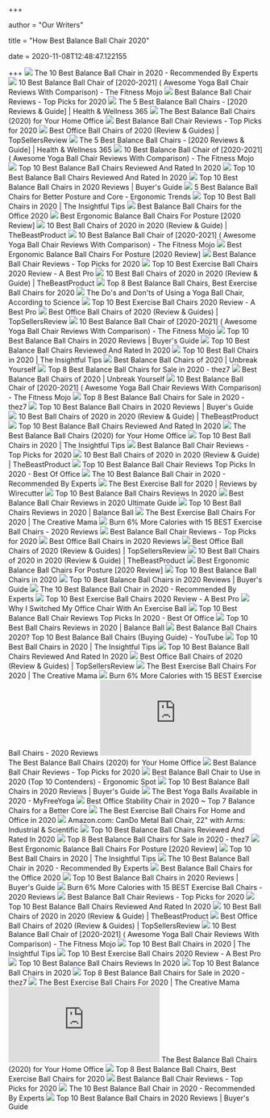 +++
        
author = "Our Writers"
        
title = "How Best Balance Ball Chair 2020"
        
date = 2020-11-08T12:48:47.122155
        
+++
[ ![](https://i1.wp.com/fitnessgearslab.com/wp-content/uploads/2019/07/Best-Balance-Ball-Chair.jpg?fit=945%2C621&ssl=1)](https://i1.wp.com/fitnessgearslab.com/wp-content/uploads/2019/07/Best-Balance-Ball-Chair.jpg?fit=945%2C621&ssl=1) The 10 Best Balance Ball Chair in 2020 - Recommended By Experts
[ ![](https://thefitnessmojo.com/wp-content/uploads/2018/09/1-Copy-8.jpg)](https://thefitnessmojo.com/wp-content/uploads/2018/09/1-Copy-8.jpg) 10 Best Balance Ball Chair of [2020-2021] ( Awesome Yoga Ball Chair Reviews  With Comparison) - The Fitness Mojo
[ ![](https://chairinstitute.com/wp-content/uploads/2018/04/Best-Balance-Ball-Chair-Isokinetics-Ball-Chair-Chair-Institute.jpg?x46382)](https://chairinstitute.com/wp-content/uploads/2018/04/Best-Balance-Ball-Chair-Isokinetics-Ball-Chair-Chair-Institute.jpg?x46382) Best Balance Ball Chair Reviews - Top Picks for 2020
[ ![](https://12g1o3e00xh12awfg4airik1-wpengine.netdna-ssl.com/wp-content/uploads/2019/06/Best-Exercise-Ball-Chairs.jpg)](https://12g1o3e00xh12awfg4airik1-wpengine.netdna-ssl.com/wp-content/uploads/2019/06/Best-Exercise-Ball-Chairs.jpg) The 5 Best Balance Ball Chairs - [2020 Reviews & Guide] | Health & Wellness  365
[ ![](https://www.drbodygadget.com/wp-content/uploads/2018/12/best-yoga-stability-balance-ball-chairs-featured-dr-image.jpg)](https://www.drbodygadget.com/wp-content/uploads/2018/12/best-yoga-stability-balance-ball-chairs-featured-dr-image.jpg) The Best Balance Ball Chairs (2020) for Your Home Office
[ ![](https://chairinstitute.com/wp-content/uploads/2018/04/Best-Balance-Ball-Chair-CanDo-Metal-Ball-Chair-Front-View-Chair-Institute.jpg?x46382)](https://chairinstitute.com/wp-content/uploads/2018/04/Best-Balance-Ball-Chair-CanDo-Metal-Ball-Chair-Front-View-Chair-Institute.jpg?x46382) Best Balance Ball Chair Reviews - Top Picks for 2020
[ ![](https://topsellersreview.com/wp-content/uploads/2020/07/PharMeDoc-Balance-Ball-Chair.jpg)](https://topsellersreview.com/wp-content/uploads/2020/07/PharMeDoc-Balance-Ball-Chair.jpg) Best Office Ball Chairs of 2020 (Review & Guides) | TopSellersReview
[ ![](https://12g1o3e00xh12awfg4airik1-wpengine.netdna-ssl.com/wp-content/uploads/2019/06/Best-Balance-Ball-Chairs-780x405.jpg)](https://12g1o3e00xh12awfg4airik1-wpengine.netdna-ssl.com/wp-content/uploads/2019/06/Best-Balance-Ball-Chairs-780x405.jpg) The 5 Best Balance Ball Chairs - [2020 Reviews & Guide] | Health & Wellness  365
[ ![](https://thefitnessmojo.com/wp-content/uploads/2019/01/Best-Balance-Ball-Chair-2018-2019-300x300.jpg)](https://thefitnessmojo.com/wp-content/uploads/2019/01/Best-Balance-Ball-Chair-2018-2019-300x300.jpg) 10 Best Balance Ball Chair of [2020-2021] ( Awesome Yoga Ball Chair Reviews  With Comparison) - The Fitness Mojo
[ ![](https://images-na.ssl-images-amazon.com/images/I/916HF1rWEfL._AC_SL500_.jpg)](https://images-na.ssl-images-amazon.com/images/I/916HF1rWEfL._AC_SL500_.jpg) Top 10 Best Balance Ball Chairs Reviewed And Rated In 2020
[ ![](https://tinygrab.com/wp-content/uploads/2020/05/Balance-Ball-Chairs.jpg)](https://tinygrab.com/wp-content/uploads/2020/05/Balance-Ball-Chairs.jpg) Top 10 Best Balance Ball Chairs Reviewed And Rated In 2020
[ ![](https://www.easygetproduct.com/wp-content/uploads/2019/02/8.-Sivan-Health-and-Fitness-Balance-Ball-Chair-300x300.jpg)](https://www.easygetproduct.com/wp-content/uploads/2019/02/8.-Sivan-Health-and-Fitness-Balance-Ball-Chair-300x300.jpg) Top 10 Best Balance Ball Chairs in 2020 Reviews | Buyer's Guide
[ ![](http://ergonomictrends.com/wp-content/uploads/2018/02/best-ergonomic-balance-chairs-guide.jpg)](http://ergonomictrends.com/wp-content/uploads/2018/02/best-ergonomic-balance-chairs-guide.jpg) 5 Best Balance Ball Chairs for Better Posture and Core - Ergonomic Trends
[ ![](https://www.readbestreviews.com/wp-content/uploads/2019/09/Top-10-Best-Ball-Chairs-Reviews.jpg)](https://www.readbestreviews.com/wp-content/uploads/2019/09/Top-10-Best-Ball-Chairs-Reviews.jpg) Top 10 Best Ball Chairs in 2020 | The Insightful Tips
[ ![](https://www.deskadvisor.org/wp-content/uploads/2019/03/best-balance-ball-chairs.jpg)](https://www.deskadvisor.org/wp-content/uploads/2019/03/best-balance-ball-chairs.jpg) Best Balance Ball Chairs for the Office 2020
[ ![](https://m.media-amazon.com/images/I/41nhvTOvU2L.jpg)](https://m.media-amazon.com/images/I/41nhvTOvU2L.jpg) Best Ergonomic Balance Ball Chairs For Posture [2020 Review]
[ ![](https://thebeastproduct.com/wp-content/uploads/2020/02/Trideer-Ball-Chair.jpg)](https://thebeastproduct.com/wp-content/uploads/2020/02/Trideer-Ball-Chair.jpg) 10 Best Ball Chairs of 2020 in 2020 (Review & Guide) | TheBeastProduct
[ ![](https://thefitnessmojo.com/wp-content/uploads/2019/07/Gaiam-Classic-Balance-Ball-Chair.jpg)](https://thefitnessmojo.com/wp-content/uploads/2019/07/Gaiam-Classic-Balance-Ball-Chair.jpg) 10 Best Balance Ball Chair of [2020-2021] ( Awesome Yoga Ball Chair Reviews  With Comparison) - The Fitness Mojo
[ ![](https://ergonomicshealth.com/wp-content/uploads/2018/06/balanceballdesk.jpg)](https://ergonomicshealth.com/wp-content/uploads/2018/06/balanceballdesk.jpg) Best Ergonomic Balance Ball Chairs For Posture [2020 Review]
[ ![](https://chairinstitute.com/wp-content/uploads/2018/04/Best-Balance-Ball-Chair-Gaiam-Backless-Balance-Ball-Chair-Front-View-Chair-Institute.jpg?x46382)](https://chairinstitute.com/wp-content/uploads/2018/04/Best-Balance-Ball-Chair-Gaiam-Backless-Balance-Ball-Chair-Front-View-Chair-Institute.jpg?x46382) Best Balance Ball Chair Reviews - Top Picks for 2020
[ ![](https://i.ytimg.com/vi/mnWvYWvYoII/maxresdefault.jpg)](https://i.ytimg.com/vi/mnWvYWvYoII/maxresdefault.jpg) Top 10 Best Exercise Ball Chairs 2020 Review - A Best Pro
[ ![](https://thebeastproduct.com/wp-content/uploads/2020/02/Gaiam-Adjustable-Ball-Chair.jpg)](https://thebeastproduct.com/wp-content/uploads/2020/02/Gaiam-Adjustable-Ball-Chair.jpg) 10 Best Ball Chairs of 2020 in 2020 (Review & Guide) | TheBeastProduct
[ ![](https://growwithjo.com/wp-content/uploads/2020/04/Best-Balance-Ball-Chairs.jpg)](https://growwithjo.com/wp-content/uploads/2020/04/Best-Balance-Ball-Chairs.jpg) Top 8 Best Balance Ball Chairs, Best Exercise Ball Chairs for 2020
[ ![](https://post.greatist.com/wp-content/uploads/sites/2/2020/04/GRT-yoga-ball-chair-desk-chair-732x549-thumb.jpg)](https://post.greatist.com/wp-content/uploads/sites/2/2020/04/GRT-yoga-ball-chair-desk-chair-732x549-thumb.jpg) The Do's and Don'ts of Using a Yoga Ball Chair, According to Science
[ ![](https://i.ytimg.com/vi/mnWvYWvYoII/hqdefault.jpg)](https://i.ytimg.com/vi/mnWvYWvYoII/hqdefault.jpg) Top 10 Best Exercise Ball Chairs 2020 Review - A Best Pro
[ ![](https://topsellersreview.com/wp-content/uploads/2020/07/Gaiam-Adjustable-Custom-Fit-Balance-Ball-Chair.jpg)](https://topsellersreview.com/wp-content/uploads/2020/07/Gaiam-Adjustable-Custom-Fit-Balance-Ball-Chair.jpg) Best Office Ball Chairs of 2020 (Review & Guides) | TopSellersReview
[ ![](https://thefitnessmojo.com/wp-content/uploads/2019/07/Balance-Ball-Chair-Reviews-2020-300x300.jpg)](https://thefitnessmojo.com/wp-content/uploads/2019/07/Balance-Ball-Chair-Reviews-2020-300x300.jpg) 10 Best Balance Ball Chair of [2020-2021] ( Awesome Yoga Ball Chair Reviews  With Comparison) - The Fitness Mojo
[ ![](https://www.easygetproduct.com/wp-content/uploads/2019/02/6.-Gaiam-Kid%E2%80%99s-Stay-N-Play-Balance-Ball-Chair-300x300.jpg)](https://www.easygetproduct.com/wp-content/uploads/2019/02/6.-Gaiam-Kid%E2%80%99s-Stay-N-Play-Balance-Ball-Chair-300x300.jpg) Top 10 Best Balance Ball Chairs in 2020 Reviews | Buyer's Guide
[ ![](https://images-na.ssl-images-amazon.com/images/I/A12m4e8helL._AC_SL500_.jpg)](https://images-na.ssl-images-amazon.com/images/I/A12m4e8helL._AC_SL500_.jpg) Top 10 Best Balance Ball Chairs Reviewed And Rated In 2020
[ ![](https://www.readbestreviews.com/wp-content/uploads/2019/09/PharMeDoc-Balance-Ball-Chair.jpg)](https://www.readbestreviews.com/wp-content/uploads/2019/09/PharMeDoc-Balance-Ball-Chair.jpg) Top 10 Best Ball Chairs in 2020 | The Insightful Tips
[ ![](https://images-na.ssl-images-amazon.com/images/I/813yI27pIYL._AC_SL1500_.jpg)](https://images-na.ssl-images-amazon.com/images/I/813yI27pIYL._AC_SL1500_.jpg) Best Balance Ball Chairs of 2020 | Unbreak Yourself
[ ![](https://thez7.com/wp-content/uploads/2017/09/Gaiam-Balance-Ball-Chair-e1506220891522.jpg)](https://thez7.com/wp-content/uploads/2017/09/Gaiam-Balance-Ball-Chair-e1506220891522.jpg) Top 8 Best Balance Ball Chairs for Sale in 2020 - thez7
[ ![](https://unbreakyourself.com/wp-content/uploads/2020/04/Best-Balance-Ball-Chair.png)](https://unbreakyourself.com/wp-content/uploads/2020/04/Best-Balance-Ball-Chair.png) Best Balance Ball Chairs of 2020 | Unbreak Yourself
[ ![](https://thefitnessmojo.com/wp-content/uploads/2019/01/Exercise-ball-chair-1024x1024.jpg)](https://thefitnessmojo.com/wp-content/uploads/2019/01/Exercise-ball-chair-1024x1024.jpg) 10 Best Balance Ball Chair of [2020-2021] ( Awesome Yoga Ball Chair Reviews  With Comparison) - The Fitness Mojo
[ ![](https://thez7.com/wp-content/uploads/2017/09/Sivan-Health-and-Fitness-Balance-Ball-Adjustable-Fit-Chair--e1506220655988.jpg)](https://thez7.com/wp-content/uploads/2017/09/Sivan-Health-and-Fitness-Balance-Ball-Adjustable-Fit-Chair--e1506220655988.jpg) Top 8 Best Balance Ball Chairs for Sale in 2020 - thez7
[ ![](https://www.easygetproduct.com/wp-content/uploads/2019/02/7.-Trideer-Exercise-Ball-Yoga-Ball-Balance-Chair-300x300.jpg)](https://www.easygetproduct.com/wp-content/uploads/2019/02/7.-Trideer-Exercise-Ball-Yoga-Ball-Balance-Chair-300x300.jpg) Top 10 Best Balance Ball Chairs in 2020 Reviews | Buyer's Guide
[ ![](https://thebeastproduct.com/wp-content/uploads/2020/02/Gaiam-Classic-Backless-Ball-Chair-1.jpg)](https://thebeastproduct.com/wp-content/uploads/2020/02/Gaiam-Classic-Backless-Ball-Chair-1.jpg) 10 Best Ball Chairs of 2020 in 2020 (Review & Guide) | TheBeastProduct
[ ![](https://images-na.ssl-images-amazon.com/images/I/81h5Fv5YswL._AC_SL500_.jpg)](https://images-na.ssl-images-amazon.com/images/I/81h5Fv5YswL._AC_SL500_.jpg) Top 10 Best Balance Ball Chairs Reviewed And Rated In 2020
[ ![](https://ws-na.amazon-adsystem.com/widgets/q?_encoding=UTF8&ASIN=B014RM5LQO&Format=_SL160_&ID=AsinImage&MarketPlace=US&ServiceVersion=20070822&WS=1&tag=balanceballchair09-20&language=en_US)](https://ws-na.amazon-adsystem.com/widgets/q?_encoding=UTF8&ASIN=B014RM5LQO&Format=_SL160_&ID=AsinImage&MarketPlace=US&ServiceVersion=20070822&WS=1&tag=balanceballchair09-20&language=en_US) The Best Balance Ball Chairs (2020) for Your Home Office
[ ![](https://www.readbestreviews.com/wp-content/uploads/2019/09/Isokinetics-Inc.-Plastic-Balance-Exercise-Ball-Chair.jpg)](https://www.readbestreviews.com/wp-content/uploads/2019/09/Isokinetics-Inc.-Plastic-Balance-Exercise-Ball-Chair.jpg) Top 10 Best Ball Chairs in 2020 | The Insightful Tips
[ ![](https://chairinstitute.com/wp-content/uploads/2018/07/Best_Balance_Ball_Chair_Review_Chair_Institute_fb.png)](https://chairinstitute.com/wp-content/uploads/2018/07/Best_Balance_Ball_Chair_Review_Chair_Institute_fb.png) Best Balance Ball Chair Reviews - Top Picks for 2020
[ ![](https://thebeastproduct.com/wp-content/uploads/2020/02/Sivan-Health-Fitness-Ball.jpg)](https://thebeastproduct.com/wp-content/uploads/2020/02/Sivan-Health-Fitness-Ball.jpg) 10 Best Ball Chairs of 2020 in 2020 (Review & Guide) | TheBeastProduct
[ ![](https://bestofoffice.com/wp-content/uploads/2019/11/balance-ball-chair..png)](https://bestofoffice.com/wp-content/uploads/2019/11/balance-ball-chair..png) Top 10 Best Balance Ball Chair Reviews Top Picks In 2020 - Best Of Office
[ ![](https://i1.wp.com/images-na.ssl-images-amazon.com/images/I/819HbKIahmL._SL500_.jpg?resize=252%2C315&ssl=1)](https://i1.wp.com/images-na.ssl-images-amazon.com/images/I/819HbKIahmL._SL500_.jpg?resize=252%2C315&ssl=1) The 10 Best Balance Ball Chair in 2020 - Recommended By Experts
[ ![](https://cdn.thewirecutter.com/wp-content/uploads/2018/11/exercise-ball-2x1.jpg)](https://cdn.thewirecutter.com/wp-content/uploads/2018/11/exercise-ball-2x1.jpg) The Best Exercise Ball for 2020 | Reviews by Wirecutter
[ ![](https://thez8.com/wp-content/uploads/2017/10/Balance-Ball-Chair-5.jpg)](https://thez8.com/wp-content/uploads/2017/10/Balance-Ball-Chair-5.jpg) Top 10 Best Balance Ball Chairs Reviews In 2020
[ ![](https://www.furnishingsgear.com/wp-content/uploads/2017/06/Top-Ball-Chair-Reviews-And-Expert-Buying-Guide.jpg)](https://www.furnishingsgear.com/wp-content/uploads/2017/06/Top-Ball-Chair-Reviews-And-Expert-Buying-Guide.jpg) Best Balance Ball Chair Reviews in 2020 Ultimate Guide
[ ![](https://m.media-amazon.com/images/I/4152D+hgcVL.jpg)](https://m.media-amazon.com/images/I/4152D+hgcVL.jpg) Top 10 Best Ball Chairs Reviews in 2020 | Balance Ball
[ ![](https://thecreativemama.com/wp-content/uploads/2019/06/IsokineticsAdjustableFitnessBallChair.jpg)](https://thecreativemama.com/wp-content/uploads/2019/06/IsokineticsAdjustableFitnessBallChair.jpg) The Best Exercise Ball Chairs For 2020 | The Creative Mama
[ ![](https://bestratedofficechair.com/wp-content/uploads/2020/03/exercise-ball-work-chair.jpg)](https://bestratedofficechair.com/wp-content/uploads/2020/03/exercise-ball-work-chair.jpg) Burn 6% More Calories with 15 BEST Exercise Ball Chairs - 2020 Reviews
[ ![](https://chairinstitute.com/wp-content/uploads/2018/07/Best_Balance_Ball_Chair_Review_Chair_Institute_pint.png)](https://chairinstitute.com/wp-content/uploads/2018/07/Best_Balance_Ball_Chair_Review_Chair_Institute_pint.png) Best Balance Ball Chair Reviews - Top Picks for 2020
[ ![](https://best10choices.com/wp-content/uploads/2017/02/915leA0IXFL._SL1500_.jpg)](https://best10choices.com/wp-content/uploads/2017/02/915leA0IXFL._SL1500_.jpg) Best Office Ball Chairs in 2020 Reviews
[ ![](https://topsellersreview.com/wp-content/uploads/2020/07/Isokinetics-Inc.-Adjustable-Back-Exercise-Ball-Office-Chair.jpg)](https://topsellersreview.com/wp-content/uploads/2020/07/Isokinetics-Inc.-Adjustable-Back-Exercise-Ball-Office-Chair.jpg) Best Office Ball Chairs of 2020 (Review & Guides) | TopSellersReview
[ ![](https://thebeastproduct.com/wp-content/uploads/2020/02/RGGDRGGL-Yoga-Ball-Chair.jpg)](https://thebeastproduct.com/wp-content/uploads/2020/02/RGGDRGGL-Yoga-Ball-Chair.jpg) 10 Best Ball Chairs of 2020 in 2020 (Review & Guide) | TheBeastProduct
[ ![](https://m.media-amazon.com/images/I/5125yUPjBVL.jpg)](https://m.media-amazon.com/images/I/5125yUPjBVL.jpg) Best Ergonomic Balance Ball Chairs For Posture [2020 Review]
[ ![](https://buyinghack.com/wp-content/uploads/2018/08/71YDz7tOzYL._SL1000_.jpg)](https://buyinghack.com/wp-content/uploads/2018/08/71YDz7tOzYL._SL1000_.jpg) Top 10 Best Balance Ball Chairs in 2020
[ ![](https://www.easygetproduct.com/wp-content/uploads/2019/02/3.-PROMIC-Exercise-Balance-Ball-Chair-300x300.jpg)](https://www.easygetproduct.com/wp-content/uploads/2019/02/3.-PROMIC-Exercise-Balance-Ball-Chair-300x300.jpg) Top 10 Best Balance Ball Chairs in 2020 Reviews | Buyer's Guide
[ ![](https://i2.wp.com/images-na.ssl-images-amazon.com/images/I/617pKLYutvL._SL400_.jpg?resize=256%2C256&ssl=1)](https://i2.wp.com/images-na.ssl-images-amazon.com/images/I/617pKLYutvL._SL400_.jpg?resize=256%2C256&ssl=1) The 10 Best Balance Ball Chair in 2020 - Recommended By Experts
[ ![](https://abestpro.com/wp-content/uploads/2018/03/Exercise-Ball-Chair-65cm-75cm-Yoga-Fitness-Pilates-Ball-Stability-Base-for-Home-Gym-Office--320x200.jpg)](https://abestpro.com/wp-content/uploads/2018/03/Exercise-Ball-Chair-65cm-75cm-Yoga-Fitness-Pilates-Ball-Stability-Base-for-Home-Gym-Office--320x200.jpg) Top 10 Best Exercise Ball Chairs 2020 Review - A Best Pro
[ ![](https://www.lifehacker.com.au/content/uploads/sites/4/2020/03/exercise-ball-chair.jpg)](https://www.lifehacker.com.au/content/uploads/sites/4/2020/03/exercise-ball-chair.jpg) Why I Switched My Office Chair With An Exercise Ball
[ ![](https://ws-na.amazon-adsystem.com/widgets/q?_encoding=UTF8&ASIN=B071HSP326&Format=_SL500_&ID=AsinImage&MarketPlace=US&ServiceVersion=20070822&WS=1&tag=office0889-20&language=en_US)](https://ws-na.amazon-adsystem.com/widgets/q?_encoding=UTF8&ASIN=B071HSP326&Format=_SL500_&ID=AsinImage&MarketPlace=US&ServiceVersion=20070822&WS=1&tag=office0889-20&language=en_US) Top 10 Best Balance Ball Chair Reviews Top Picks In 2020 - Best Of Office
[ ![](https://www.thetoppro10.com/wp-content/uploads/2017/03/3.-Sivan-Health-and-Fitness-Arm-Rest-Balance-Ball-Low-Fit-Chair.jpg)](https://www.thetoppro10.com/wp-content/uploads/2017/03/3.-Sivan-Health-and-Fitness-Arm-Rest-Balance-Ball-Low-Fit-Chair.jpg) Top 10 Best Ball Chairs Reviews in 2020 | Balance Ball
[ ![](https://i.ytimg.com/vi/Up5t_9JpCyo/maxresdefault.jpg)](https://i.ytimg.com/vi/Up5t_9JpCyo/maxresdefault.jpg) Best Balance Ball Chairs 2020? Top 10 Best Balance Ball Chairs (Buying  Guide) - YouTube
[ ![](https://www.readbestreviews.com/wp-content/uploads/2019/09/Safco-4750BU-Ball-Chair.jpg)](https://www.readbestreviews.com/wp-content/uploads/2019/09/Safco-4750BU-Ball-Chair.jpg) Top 10 Best Ball Chairs in 2020 | The Insightful Tips
[ ![](https://images-na.ssl-images-amazon.com/images/I/81O-UOB9cnL._AC_SL1500_.jpg)](https://images-na.ssl-images-amazon.com/images/I/81O-UOB9cnL._AC_SL1500_.jpg) Top 10 Best Balance Ball Chairs Reviewed And Rated In 2020
[ ![](https://topsellersreview.com/wp-content/uploads/2020/07/Safco-Products-Zenergy-Ball-Chair.jpg)](https://topsellersreview.com/wp-content/uploads/2020/07/Safco-Products-Zenergy-Ball-Chair.jpg) Best Office Ball Chairs of 2020 (Review & Guides) | TopSellersReview
[ ![](https://thecreativemama.com/wp-content/uploads/2019/06/GaiamBalanceBallChairStool.jpg)](https://thecreativemama.com/wp-content/uploads/2019/06/GaiamBalanceBallChairStool.jpg) The Best Exercise Ball Chairs For 2020 | The Creative Mama
[ ![](https://bestratedofficechair.com/wp-content/uploads/2020/03/adjustable-exercise-ball-chair.jpg)](https://bestratedofficechair.com/wp-content/uploads/2020/03/adjustable-exercise-ball-chair.jpg) Burn 6% More Calories with 15 BEST Exercise Ball Chairs - 2020 Reviews
[ ![](https://nitrocdn.com/YiXHtcXwgwDezMppHlOBPIxpVcmTvPev/assets/mobile/optimized/rev-8a67c5b/wp-content/plugins/aawp/public/bcf8f0b8a5e7b3b98a859cc1c938d8d8.image.php)](https://nitrocdn.com/YiXHtcXwgwDezMppHlOBPIxpVcmTvPev/assets/mobile/optimized/rev-8a67c5b/wp-content/plugins/aawp/public/bcf8f0b8a5e7b3b98a859cc1c938d8d8.image.php) The Best Balance Ball Chairs (2020) for Your Home Office
[ ![](https://chairinstitute.com/wp-content/uploads/2018/03/Vivora-Luno-Exercise-Ball-Marble-Variants-Chair-Institute.jpg)](https://chairinstitute.com/wp-content/uploads/2018/03/Vivora-Luno-Exercise-Ball-Marble-Variants-Chair-Institute.jpg) Best Balance Ball Chair Reviews - Top Picks for 2020
[ ![](https://cdn.shortpixel.ai/spai/q_lossless+ret_img+to_webp/https://m.media-amazon.com/images/I/51EzOxkpnVL.jpg)](https://cdn.shortpixel.ai/spai/q_lossless+ret_img+to_webp/https://m.media-amazon.com/images/I/51EzOxkpnVL.jpg) Best Balance Ball Chair to Use in 2020 (Top 10 Contenders) - Ergonomic Spot
[ ![](https://m.media-amazon.com/images/I/41eYw1XtzRL._SL160_.jpg)](https://m.media-amazon.com/images/I/41eYw1XtzRL._SL160_.jpg) Top 10 Best Balance Ball Chairs in 2020 Reviews | Buyer's Guide
[ ![](https://www.myfreeyoga.com/wp-content/uploads/2020/06/Timberbrother-Exercise-Ball-Chair-with-Resistance-Bands.jpg)](https://www.myfreeyoga.com/wp-content/uploads/2020/06/Timberbrother-Exercise-Ball-Chair-with-Resistance-Bands.jpg) The Best Yoga Balls Available in 2020 - MyFreeYoga
[ ![](https://www.gadgetreview.com/wp-content/uploads/2020/04/best-office-stability-chair.jpg)](https://www.gadgetreview.com/wp-content/uploads/2020/04/best-office-stability-chair.jpg) Best Office Stability Chair in 2020 ~ Top 7 Balance Chairs for a Better Core
[ ![](https://i2y3q4j3.stackpathcdn.com/wp-content/uploads/2018/04/featured-pic-best-exercise-ball-chairs-home-office-1024x488.jpg)](https://i2y3q4j3.stackpathcdn.com/wp-content/uploads/2018/04/featured-pic-best-exercise-ball-chairs-home-office-1024x488.jpg) The Best Exercise Ball Chairs For Home and Office in 2020
[ ![](https://images-na.ssl-images-amazon.com/images/I/81mhKe7nKfL._SL1500_.jpg)](https://images-na.ssl-images-amazon.com/images/I/81mhKe7nKfL._SL1500_.jpg) Amazon.com: CanDo Metal Ball Chair, 22" with Arms: Industrial & Scientific
[ ![](https://images-na.ssl-images-amazon.com/images/I/91pMiU3gPOL._AC_SL1500_.jpg)](https://images-na.ssl-images-amazon.com/images/I/91pMiU3gPOL._AC_SL1500_.jpg) Top 10 Best Balance Ball Chairs Reviewed And Rated In 2020
[ ![](https://m.media-amazon.com/images/I/41-VhJgFnSL._SL160_.jpg)](https://m.media-amazon.com/images/I/41-VhJgFnSL._SL160_.jpg) Top 8 Best Balance Ball Chairs for Sale in 2020 - thez7
[ ![](https://m.media-amazon.com/images/I/51VhuGnubWL.jpg)](https://m.media-amazon.com/images/I/51VhuGnubWL.jpg) Best Ergonomic Balance Ball Chairs For Posture [2020 Review]
[ ![](https://www.readbestreviews.com/wp-content/uploads/2019/09/Isokinetics-Inc.-Adjustable-Fitness-Ball-Chair.jpg)](https://www.readbestreviews.com/wp-content/uploads/2019/09/Isokinetics-Inc.-Adjustable-Fitness-Ball-Chair.jpg) Top 10 Best Ball Chairs in 2020 | The Insightful Tips
[ ![](https://i0.wp.com/images-na.ssl-images-amazon.com/images/I/61TTz0sKiEL._SL500_.jpg?resize=260%2C293&ssl=1)](https://i0.wp.com/images-na.ssl-images-amazon.com/images/I/61TTz0sKiEL._SL500_.jpg?resize=260%2C293&ssl=1) The 10 Best Balance Ball Chair in 2020 - Recommended By Experts
[ ![](https://www.deskadvisor.org/wp-content/uploads/2019/03/safco-products-best-design-balance-ball-chair-1024x1024.jpg)](https://www.deskadvisor.org/wp-content/uploads/2019/03/safco-products-best-design-balance-ball-chair-1024x1024.jpg) Best Balance Ball Chairs for the Office 2020
[ ![](https://www.easygetproduct.com/wp-content/uploads/2019/02/4.-SmartLife-Products-Anti-Burst-Balance-Ball-Chair-300x300.jpg)](https://www.easygetproduct.com/wp-content/uploads/2019/02/4.-SmartLife-Products-Anti-Burst-Balance-Ball-Chair-300x300.jpg) Top 10 Best Balance Ball Chairs in 2020 Reviews | Buyer's Guide
[ ![](https://bestratedofficechair.com/wp-content/uploads/2019/05/balance-ball-for-kids.jpg)](https://bestratedofficechair.com/wp-content/uploads/2019/05/balance-ball-for-kids.jpg) Burn 6% More Calories with 15 BEST Exercise Ball Chairs - 2020 Reviews
[ ![](https://chairinstitute.com/wp-content/uploads/2018/10/CanDo-Ball-Office-Chair.jpg)](https://chairinstitute.com/wp-content/uploads/2018/10/CanDo-Ball-Office-Chair.jpg) Best Balance Ball Chair Reviews - Top Picks for 2020
[ ![](https://images-na.ssl-images-amazon.com/images/I/81dzTeIslxL._AC_SL500_.jpg)](https://images-na.ssl-images-amazon.com/images/I/81dzTeIslxL._AC_SL500_.jpg) Top 10 Best Balance Ball Chairs Reviewed And Rated In 2020
[ ![](https://thebeastproduct.com/wp-content/uploads/2020/02/MANTRA-SPORTS-Exercise-Ball-Chair.jpg)](https://thebeastproduct.com/wp-content/uploads/2020/02/MANTRA-SPORTS-Exercise-Ball-Chair.jpg) 10 Best Ball Chairs of 2020 in 2020 (Review & Guide) | TheBeastProduct
[ ![](https://topsellersreview.com/wp-content/uploads/2020/07/Isokinetics-Inc.-Balance-Exercise-Ball-Chair.jpg)](https://topsellersreview.com/wp-content/uploads/2020/07/Isokinetics-Inc.-Balance-Exercise-Ball-Chair.jpg) Best Office Ball Chairs of 2020 (Review & Guides) | TopSellersReview
[ ![](https://thefitnessmojo.com/wp-content/uploads/2018/09/7-Copy-9-e1571428557176.jpg)](https://thefitnessmojo.com/wp-content/uploads/2018/09/7-Copy-9-e1571428557176.jpg) 10 Best Balance Ball Chair of [2020-2021] ( Awesome Yoga Ball Chair Reviews  With Comparison) - The Fitness Mojo
[ ![](https://www.readbestreviews.com/wp-content/uploads/2019/09/Trideer-Ball-Chair.jpg)](https://www.readbestreviews.com/wp-content/uploads/2019/09/Trideer-Ball-Chair.jpg) Top 10 Best Ball Chairs in 2020 | The Insightful Tips
[ ![](https://m.media-amazon.com/images/I/4127fXev4gL._SL160_.jpg)](https://m.media-amazon.com/images/I/4127fXev4gL._SL160_.jpg) Top 10 Best Exercise Ball Chairs 2020 Review - A Best Pro
[ ![](https://thez8.com/wp-content/uploads/2017/10/Balance-Ball-Chair-10.jpg)](https://thez8.com/wp-content/uploads/2017/10/Balance-Ball-Chair-10.jpg) Top 10 Best Balance Ball Chairs Reviews In 2020
[ ![](https://buyinghack.com/wp-content/uploads/2018/08/91JRsORPtL._SL1500_.jpg)](https://buyinghack.com/wp-content/uploads/2018/08/91JRsORPtL._SL1500_.jpg) Top 10 Best Balance Ball Chairs in 2020
[ ![](https://m.media-amazon.com/images/I/51spQCB0JfL._SL160_.jpg)](https://m.media-amazon.com/images/I/51spQCB0JfL._SL160_.jpg) Top 8 Best Balance Ball Chairs for Sale in 2020 - thez7
[ ![](https://thecreativemama.com/wp-content/uploads/2019/06/ZenergyBallChair4750GR.jpg)](https://thecreativemama.com/wp-content/uploads/2019/06/ZenergyBallChair4750GR.jpg) The Best Exercise Ball Chairs For 2020 | The Creative Mama
[ ![](https://nitrocdn.com/YiXHtcXwgwDezMppHlOBPIxpVcmTvPev/assets/mobile/optimized/rev-8a67c5b/wp-content/plugins/aawp/public/6d4c5260d76bcc7e21629cca11488566.image.php)](https://nitrocdn.com/YiXHtcXwgwDezMppHlOBPIxpVcmTvPev/assets/mobile/optimized/rev-8a67c5b/wp-content/plugins/aawp/public/6d4c5260d76bcc7e21629cca11488566.image.php) The Best Balance Ball Chairs (2020) for Your Home Office
[ ![](https://ws-na.amazon-adsystem.com/widgets/q?_encoding=UTF8&ASIN=B07H3MZXP1&Format=_SL250_&ID=AsinImage&MarketPlace=US&ServiceVersion=20070822&WS=1&tag=growwithjoha-20)](https://ws-na.amazon-adsystem.com/widgets/q?_encoding=UTF8&ASIN=B07H3MZXP1&Format=_SL250_&ID=AsinImage&MarketPlace=US&ServiceVersion=20070822&WS=1&tag=growwithjoha-20) Top 8 Best Balance Ball Chairs, Best Exercise Ball Chairs for 2020
[ ![](https://chairinstitute.com/wp-content/uploads/2018/10/CalCore_Exercise_Ball_Chair-e1539195449367.jpg)](https://chairinstitute.com/wp-content/uploads/2018/10/CalCore_Exercise_Ball_Chair-e1539195449367.jpg) Best Balance Ball Chair Reviews - Top Picks for 2020
[ ![](https://i2.wp.com/images-na.ssl-images-amazon.com/images/I/81OWsp5gD9L._SL400_.jpg?resize=251%2C251&ssl=1)](https://i2.wp.com/images-na.ssl-images-amazon.com/images/I/81OWsp5gD9L._SL400_.jpg?resize=251%2C251&ssl=1) The 10 Best Balance Ball Chair in 2020 - Recommended By Experts
[ ![](https://www.easygetproduct.com/wp-content/uploads/2019/02/Balance-Ball-Chairs.jpg)](https://www.easygetproduct.com/wp-content/uploads/2019/02/Balance-Ball-Chairs.jpg) Top 10 Best Balance Ball Chairs in 2020 Reviews | Buyer's Guide
